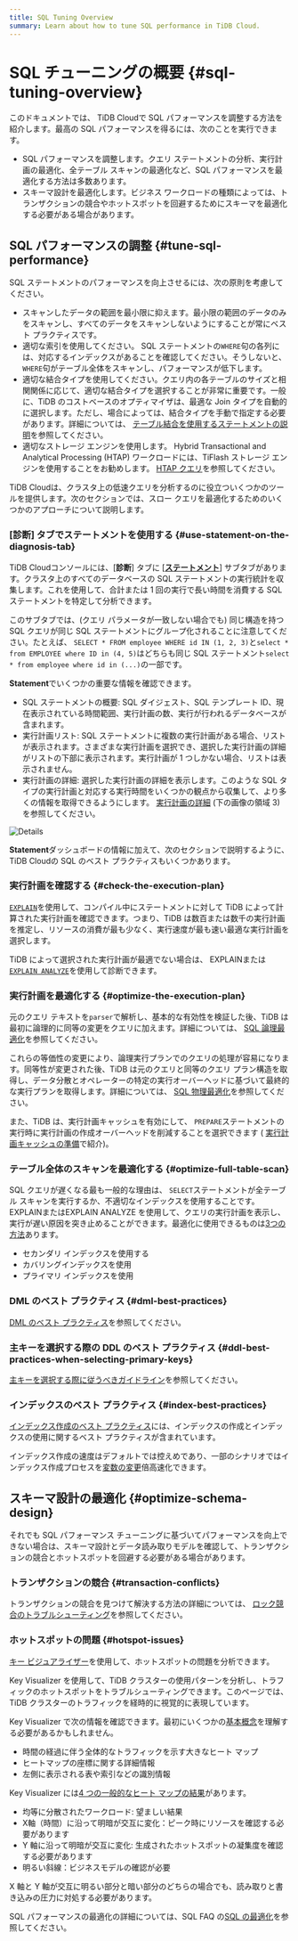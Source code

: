 ```yaml
---
title: SQL Tuning Overview
summary: Learn about how to tune SQL performance in TiDB Cloud.
---
```


# SQL チューニングの概要 {#sql-tuning-overview}

このドキュメントでは、 TiDB Cloudで SQL パフォーマンスを調整する方法を紹介します。最高の SQL パフォーマンスを得るには、次のことを実行できます。

-   SQL パフォーマンスを調整します。クエリ ステートメントの分析、実行計画の最適化、全テーブル スキャンの最適化など、SQL パフォーマンスを最適化する方法は多数あります。
-   スキーマ設計を最適化します。ビジネス ワークロードの種類によっては、トランザクションの競合やホットスポットを回避するためにスキーマを最適化する必要がある場合があります。

## SQL パフォーマンスの調整 {#tune-sql-performance}

SQL ステートメントのパフォーマンスを向上させるには、次の原則を考慮してください。

-   スキャンしたデータの範囲を最小限に抑えます。最小限の範囲のデータのみをスキャンし、すべてのデータをスキャンしないようにすることが常にベスト プラクティスです。
-   適切な索引を使用してください。 SQL ステートメントの`WHERE`句の各列には、対応するインデックスがあることを確認してください。そうしないと、 `WHERE`句がテーブル全体をスキャンし、パフォーマンスが低下します。
-   適切な結合タイプを使用してください。クエリ内の各テーブルのサイズと相関関係に応じて、適切な結合タイプを選択することが非常に重要です。一般に、TiDB のコストベースのオプティマイザは、最適な Join タイプを自動的に選択します。ただし、場合によっては、結合タイプを手動で指定する必要があります。詳細については、 [テーブル結合を使用するステートメントの説明](/explain-joins.md)を参照してください。
-   適切なストレージ エンジンを使用します。 Hybrid Transactional and Analytical Processing (HTAP) ワークロードには、TiFlash ストレージ エンジンを使用することをお勧めします。 [HTAP クエリ](/develop/dev-guide-hybrid-oltp-and-olap-queries.md)を参照してください。

TiDB Cloudは、クラスタ上の低速クエリを分析するのに役立ついくつかのツールを提供します。次のセクションでは、スロー クエリを最適化するためのいくつかのアプローチについて説明します。

### [診断] タブでステートメントを使用する {#use-statement-on-the-diagnosis-tab}

TiDB Cloudコンソールには、[**診断**] タブに [<strong><a href="/tidb-cloud/tune-performance.md#statement-analysis">ステートメント</a></strong>] サブタブがあります。クラスタ上のすべてのデータベースの SQL ステートメントの実行統計を収集します。これを使用して、合計または 1 回の実行で長い時間を消費する SQL ステートメントを特定して分析できます。

このサブタブでは、(クエリ パラメータが一致しない場合でも) 同じ構造を持つ SQL クエリが同じ SQL ステートメントにグループ化されることに注意してください。たとえば、 `SELECT * FROM employee WHERE id IN (1, 2, 3)`と`select * from EMPLOYEE where ID in (4, 5)`はどちらも同じ SQL ステートメント`select * from employee where id in (...)`の一部です。

**Statement**でいくつかの重要な情報を確認できます。

-   SQL ステートメントの概要: SQL ダイジェスト、SQL テンプレート ID、現在表示されている時間範囲、実行計画の数、実行が行われるデータベースが含まれます。
-   実行計画リスト: SQL ステートメントに複数の実行計画がある場合、リストが表示されます。さまざまな実行計画を選択でき、選択した実行計画の詳細がリストの下部に表示されます。実行計画が 1 つしかない場合、リストは表示されません。
-   実行計画の詳細: 選択した実行計画の詳細を表示します。このような SQL タイプの実行計画と対応する実行時間をいくつかの観点から収集して、より多くの情報を取得できるようにします。 [実行計画の詳細](https://docs.pingcap.com/tidb/stable/dashboard-statement-details#statement-execution-details-of-tidb-dashboard) (下の画像の領域 3) を参照してください。

![Details](/media/dashboard/dashboard-statement-detail.png)

**Statement**ダッシュボードの情報に加えて、次のセクションで説明するように、 TiDB Cloudの SQL のベスト プラクティスもいくつかあります。

### 実行計画を確認する {#check-the-execution-plan}

[`EXPLAIN`](/explain-overview.md)を使用して、コンパイル中にステートメントに対して TiDB によって計算された実行計画を確認できます。つまり、TiDB は数百または数千の実行計画を推定し、リソースの消費が最も少なく、実行速度が最も速い最適な実行計画を選択します。

TiDB によって選択された実行計画が最適でない場合は、 EXPLAINまたは[`EXPLAIN ANALYZE`](/sql-statements/sql-statement-explain-analyze.md)を使用して診断できます。

### 実行計画を最適化する {#optimize-the-execution-plan}

元のクエリ テキストを`parser`で解析し、基本的な有効性を検証した後、TiDB は最初に論理的に同等の変更をクエリに加えます。詳細については、 [SQL 論理最適化](/sql-logical-optimization.md)を参照してください。

これらの等価性の変更により、論理実行プランでのクエリの処理が容易になります。同等性が変更された後、TiDB は元のクエリと同等のクエリ プラン構造を取得し、データ分散とオペレーターの特定の実行オーバーヘッドに基づいて最終的な実行プランを取得します。詳細については、 [SQL 物理最適化](/sql-physical-optimization.md)を参照してください。

また、TiDB は、実行計画キャッシュを有効にして、 `PREPARE`ステートメントの実行時に実行計画の作成オーバーヘッドを削減することを選択できます ( [実行計画キャッシュの準備](/sql-prepared-plan-cache.md)で紹介)。

### テーブル全体のスキャンを最適化する {#optimize-full-table-scan}

SQL クエリが遅くなる最も一般的な理由は、 `SELECT`ステートメントが全テーブル スキャンを実行するか、不適切なインデックスを使用することです。 EXPLAINまたはEXPLAIN ANALYZE を使用して、クエリの実行計画を表示し、実行が遅い原因を突き止めることができます。最適化に使用できるものは[3つの方法](/develop/dev-guide-optimize-sql.md)あります。

-   セカンダリ インデックスを使用する
-   カバリングインデックスを使用
-   プライマリ インデックスを使用

### DML のベスト プラクティス {#dml-best-practices}

[DML のベスト プラクティス](/develop/dev-guide-optimize-sql-best-practices.md#dml-best-practices)を参照してください。

### 主キーを選択する際の DDL のベスト プラクティス {#ddl-best-practices-when-selecting-primary-keys}

[主キーを選択する際に従うべきガイドライン](/develop/dev-guide-create-table.md#guidelines-to-follow-when-selecting-primary-key)を参照してください。

### インデックスのベスト プラクティス {#index-best-practices}

[インデックス作成のベスト プラクティス](/develop/dev-guide-index-best-practice.md)には、インデックスの作成とインデックスの使用に関するベスト プラクティスが含まれています。

インデックス作成の速度はデフォルトでは控えめであり、一部のシナリオではインデックス作成プロセスを[変数の変更](/develop/dev-guide-optimize-sql-best-practices.md#add-index-best-practices)倍高速化できます。

<!--
### Use the slow log memory mapping table

You can query the contents of the slow query log by querying the [INFORMATION_SCHEMA.SLOW_QUERY](/identify-slow-queries.md#memory-mapping-in-slow-log) table, and find the structure in the [`SLOW_QUERY`](/information-schema/information-schema-slow-query.md) table. Using this table, you can perform queries using different fields to find potential problems.

The recommended analysis process for slow queries is as follows.

1. [Identify the performance bottleneck of the query](/analyze-slow-queries.md#identify-the-performance-bottleneck-of-the-query). That is, identify the part of the query process that takes long time.
2. [Analyze system issues](/analyze-slow-queries.md#analyze-system-issues). According to the bottleneck point, combine the monitoring, logging and other information at that time to find the possible causes.
3. [Analyze optimizer issues](/analyze-slow-queries.md#analyze-optimizer-issues). Analyze whether there is a better execution plan.
-->

## スキーマ設計の最適化 {#optimize-schema-design}

それでも SQL パフォーマンス チューニングに基づいてパフォーマンスを向上できない場合は、スキーマ設計とデータ読み取りモデルを確認して、トランザクションの競合とホットスポットを回避する必要がある場合があります。

### トランザクションの競合 {#transaction-conflicts}

トランザクションの競合を見つけて解決する方法の詳細については、 [ロック競合のトラブルシューティング](https://docs.pingcap.com/tidb/stable/troubleshoot-lock-conflicts#troubleshoot-lock-conflicts)を参照してください。

### ホットスポットの問題 {#hotspot-issues}

[キー ビジュアライザー](/tidb-cloud/tune-performance.md#key-visualizer)を使用して、ホットスポットの問題を分析できます。

Key Visualizer を使用して、TiDB クラスターの使用パターンを分析し、トラフィックのホットスポットをトラブルシューティングできます。このページでは、TiDB クラスターのトラフィックを経時的に視覚的に表現しています。

Key Visualizer で次の情報を確認できます。最初にいくつかの[基本概念](https://docs.pingcap.com/tidb/stable/dashboard-key-visualizer#basic-concepts)を理解する必要があるかもしれません。

-   時間の経過に伴う全体的なトラフィックを示す大きなヒート マップ
-   ヒートマップの座標に関する詳細情報
-   左側に表示される表や索引などの識別情報

Key Visualizer には[4 つの一般的なヒート マップの結果](https://docs.pingcap.com/tidb/stable/dashboard-key-visualizer#common-heatmap-types)があります。

-   均等に分散されたワークロード: 望ましい結果
-   X軸（時間）に沿って明暗が交互に変化：ピーク時にリソースを確認する必要があります
-   Y 軸に沿って明暗が交互に変化: 生成されたホットスポットの凝集度を確認する必要があります
-   明るい斜線：ビジネスモデルの確認が必要

X 軸と Y 軸が交互に明るい部分と暗い部分のどちらの場合でも、読み取りと書き込みの圧力に対処する必要があります。

SQL パフォーマンスの最適化の詳細については、SQL FAQ の[SQL の最適化](https://docs.pingcap.com/tidb/stable/sql-faq#sql-optimization)を参照してください。
